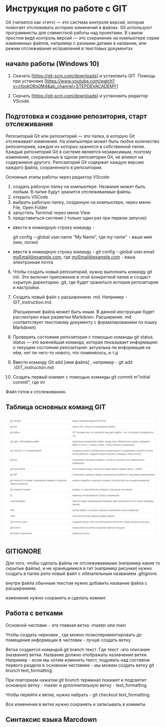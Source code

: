 # Инструкция по работе с GIT

Git (читается как «гит») — это система контроля версий, которая помогает отслеживать историю изменений в файлах. Git используют программисты для совместной работы над проектами. В самом простом виде контроль версий — это сохранение на компьютере серии измененных файлов, например с разными датами в названии, или режим отслеживания исправлений в текстовых документах

## начало работы (Windows 10)

1. Скачать [https://git-scm.com/downloads] и установить GIT. Помощь при установке [https://www.youtube.com/watch?v=cfookORo0M4&ab_channel=STEPDEVACADEMY]

2. Скачать [https://git-scm.com/downloads] и установить редактор VScode.

## Подготовка и создание репозитория, старт отслеживания

Репозиторий Git или репозиторий — это папка, в которую Git отслеживает изменения. На компьютере может быть любое количество репозиториев, каждое из которых хранится в собственной папке. Каждый репозиторий Git в системе является независимым, поэтому изменения, сохраненные в одном репозитории Git, не влияют на содержимое другого. Репозиторий Git содержит каждую версию каждого файла, сохраненного в репозитории.

Основные этапы работы через редактор VScode:
1. создать рабочую папку на компьютере. Название может быть любым. В папке будут хранится отслеживаемые файлы.
2. открыть VSCode
3. выбрать рабочую папку, созданную на компьютере, через меню File, Open Folder
4. запустить Terminal через меню View 
5. представиться системе ( только один раз при первом запуске)

* ввести в командную строку  команду -

    git config --global user.name "My Name", где my name" - ваше имя (ник, логин)

* ввести в командную строку команду -
    git config --global user.email myEmail@example.com, где myEmail@example.com - ваша электронная почта


6. Чтобы создать новый репозиторий, нужно выполнить команду git init. Это включит приложение в этой конкретной папке и создаст скрытую директорию .git, где будет храниться история репозитория и настройки.

7. Создать новый файл с расширением .md. Например - GIT_instruction.md. 

    (Расширение файла может быть иным. В данной инструкции будет рассмотрен язык разметки Markdown. Расширение .md соответствует текстовому документу с форматированием по языку Markdown)

8. Проверить состояние репозитория с помощью команды git status. status — это важнейшая команда, которая показывает информацию о текущем состоянии репозитория: актуальна ли информация на нём, нет ли чего-то нового, что поменялось, и т.д

9. Ввести команду Git add [имя файла] , например - git add .\GIT_instruction.md

10. Создать первый коммит с помощью команды git commit m"initial commit", где ini

Файл готов к отслеживанию.

## Таблица основных команд GIT

![таблица основных команд](table_1.jpg)

## GITIGNORE

Для того, чтобы сделать файлы не отслеживаемыми (например  какие то скрытые файлы), и не хранящимися в гит (например рисунки) нужно создать в папке репо новый файл с обязательным названием .gitignore.

внутри файла обычным текстом нужно добавить название файла с расширением.

изменение нужно сохранить и сделать коммит.

## Работа с ветками

Основной чистовик - это главная ветка -master или main

Чтобы создать черновик , где можно поэкспериментировать до помещения информации в чистовик - лучше создать ветку.

Ветка создается командой git branch текст. Где текст -это описание (название) ветки. Название должно отображать назначение ветки. Например - если мы хотим изменить текст, подумать над составом первого раздела в основном чистовике - мы можем создать ветку git brunch text_formatting. 

При повторном нажатии git brunch терминал покажет  и подсветит основную ветку - master и дополнительную ветку - text_formatting.

Чтобы перейти к ветке, нужно набрать - git checkout text_formatting.

Все изменения в ветке нужно сохранять и записывать в коммиты

## Синтаксис языка Marcdown








